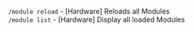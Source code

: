 `/module reload` - [Hardware] Reloads all Modules  
`/module list` - [Hardware] Display all loaded Modules